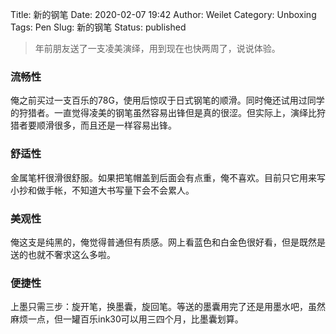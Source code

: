 Title: 新的钢笔
Date: 2020-02-07 19:42
Author: Weilet
Category: Unboxing
Tags: Pen
Slug: 新的钢笔
Status: published



> 年前朋友送了一支凌美演绎，用到现在也快两周了，说说体验。

### 流畅性

俺之前买过一支百乐的78G，使用后惊叹于日式钢笔的顺滑。同时俺还试用过同学的狩猎者。一直觉得凌美的钢笔虽然容易出锋但是真的很涩。但实际上，演绎比狩猎者要顺滑很多，而且还是一样容易出锋。

### 舒适性

金属笔杆很滑很舒服。如果把笔帽盖到后面会有点重，俺不喜欢。目前只它用来写小抄和做手帐，不知道大书写量下会不会累人。

### 美观性

俺这支是纯黑的，俺觉得普通但有质感。网上看蓝色和白金色很好看，但是既然是送的也就不奢求这么多啦。

### 便捷性

上墨只需三步：旋开笔，换墨囊，旋回笔。等送的墨囊用完了还是用墨水吧，虽然麻烦一点，但一罐百乐ink30可以用三四个月，比墨囊划算。





